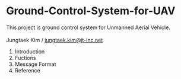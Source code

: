 Ground-Control-System-for-UAV
=============================
This project is ground control system for Unmanned Aerial Vehicle.<br/>
<br/>
Jungtaek Kim / jungtaek.kim@jt-inc.net<br/>

1. Introduction
2. Fuctions
3. Message Format
4. Reference

